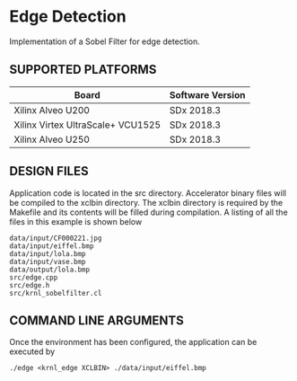 Edge Detection
======================

Implementation of a Sobel Filter for edge detection.

## SUPPORTED PLATFORMS
Board | Software Version
------|-----------------
Xilinx Alveo U200|SDx 2018.3
Xilinx Virtex UltraScale+ VCU1525|SDx 2018.3
Xilinx Alveo U250|SDx 2018.3


##  DESIGN FILES
Application code is located in the src directory. Accelerator binary files will be compiled to the xclbin directory. The xclbin directory is required by the Makefile and its contents will be filled during compilation. A listing of all the files in this example is shown below

```
data/input/CF000221.jpg
data/input/eiffel.bmp
data/input/lola.bmp
data/input/vase.bmp
data/output/lola.bmp
src/edge.cpp
src/edge.h
src/krnl_sobelfilter.cl
```

##  COMMAND LINE ARGUMENTS
Once the environment has been configured, the application can be executed by
```
./edge <krnl_edge XCLBIN> ./data/input/eiffel.bmp
```

